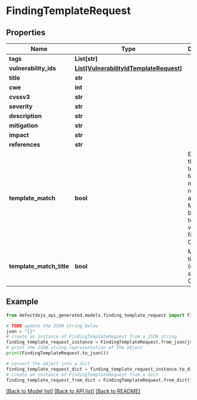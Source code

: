 # FindingTemplateRequest


## Properties

Name | Type | Description | Notes
------------ | ------------- | ------------- | -------------
**tags** | **List[str]** |  | [optional] 
**vulnerability_ids** | [**List[VulnerabilityIdTemplateRequest]**](VulnerabilityIdTemplateRequest.md) |  | [optional] 
**title** | **str** |  | 
**cwe** | **int** |  | [optional] 
**cvssv3** | **str** |  | [optional] 
**severity** | **str** |  | [optional] 
**description** | **str** |  | [optional] 
**mitigation** | **str** |  | [optional] 
**impact** | **str** |  | [optional] 
**references** | **str** |  | [optional] 
**template_match** | **bool** | Enables this template for matching remediation advice. Match will be applied to all active, verified findings by CWE. | [optional] 
**template_match_title** | **bool** | Matches by title text (contains search) and CWE. | [optional] 

## Example

```python
from defectdojo_api_generated.models.finding_template_request import FindingTemplateRequest

# TODO update the JSON string below
json = "{}"
# create an instance of FindingTemplateRequest from a JSON string
finding_template_request_instance = FindingTemplateRequest.from_json(json)
# print the JSON string representation of the object
print(FindingTemplateRequest.to_json())

# convert the object into a dict
finding_template_request_dict = finding_template_request_instance.to_dict()
# create an instance of FindingTemplateRequest from a dict
finding_template_request_from_dict = FindingTemplateRequest.from_dict(finding_template_request_dict)
```
[[Back to Model list]](../README.md#documentation-for-models) [[Back to API list]](../README.md#documentation-for-api-endpoints) [[Back to README]](../README.md)


